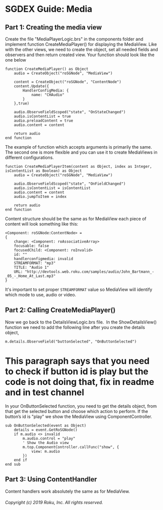 # SGDEX Guide: Media

## Part 1: Creating the media view

Create the file "MediaPlayerLogic.brs" in the components folder and implement function CreateMediaPlayer() for displaying the MediaView. Like with the other views, we need to create the object, set all needed fields and observers and then return created view. Your function should look like the one below

```
function CreateMediaPlayer() as Object
    audio = CreateObject("roSGNode", "MediaView")

    content = CreateObject("roSGNode", "ContentNode")
    content.Update({
        HandlerConfigMedia: {
            name: "CHAudio"
        }
    },true)

    audio.ObserveFieldScoped("state", "OnStateChanged")
    audio.isContentList = true
    audio.preloadContent = true
    audio.content = content

    return audio
end function
```

The example of function which accepts arguments is primarily the same. The second one is more flexible and you can use it to create MediaViews in different configurations.

```
function CreateMediaPlayerItem(content as Object, index as Integer, isContentList as Boolean) as Object
    audio = CreateObject("roSGNode", "MediaView")

    audio.ObserveFieldScoped("state", "OnFieldChanged")
    audio.isContentList = isContentList
    audio.content = content
    audio.jumpToItem = index

    return audio
end function
```

Content structure should be the same as for MediaView each piece of content will look something like this:

```
<Component: roSGNode:ContentNode> =
{
    change: <Component: roAssociativeArray>
    focusable: false
    focusedChild: <Component: roInvalid>
    id: ""
    handlerconfigmedia: invalid
    STREAMFORMAT: "mp3"
    TITLE: "Audio 1"
    URL: "http://devtools.web.roku.com/samples/audio/John_Bartmann_-_05_-_Home_At_Last.mp3"
}

```

It's important to set proper ```STREAMFORMAT``` value so MediaView will identify which mode to use, audio or video.

## Part 2: Calling CreateMediaPlayer()

Now we go back to the DetailsViewLogic.brs file.  In the ShowDetailsView() function we need to add the following line after you create the details object,

```
m.details.ObserveField("buttonSelected", "OnButtonSelected")
```

# This paragraph says that you need to check if button id is play but the code is not doing that, fix in readme and in test channel
In your OnButtonSelected function, you need to get the details object, from that get the selected button and choose which action to perform. If the button’s id is "play" we show the MediaView using ComponentController.

```
sub OnButtonSelected(event as Object)
    details = event.GetRoSGNode()
    if m.audio <> invalid
        m.audio.control = "play"
        ' Show the Audio view
        m.top.ComponentController.callFunc("show", {
            view: m.audio
        })
    end if
end sub
```

## Part 3: Using ContentHandler

Content handlers work absolutely the same as for MediaView.

###### Copyright (c) 2019 Roku, Inc. All rights reserved.
